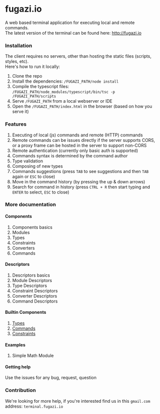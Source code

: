 # fugazi.io 

A web based terminal application for executing local and remote commands.  
The latest version of the terminal can be found here: http://fugazi.io

### Installation
The client requires no servers, other than hosting the static files (scripts, styles, etc).  
Here's how to run it locally:
1. Clone the repo
2. Install the dependencies: `/FUGAZI_PATH/node install`
3. Compile the typescript files:   
`/FUGAZI_PATH/node_modules/typescript/bin/tsc -p /FUGAZI_PATH/scripts`
4. Serve `/FUGAZI_PATH` from a local webserver or IDE
5. Open the `/FUGAZI_PATH/index.html` in the browser (based on how you serve it)

### Features
1. Executing of local (js) commands and remote (HTTP) commands
2. Remote commands can be issues directly if the server supports CORS, or a proxy frame can be hosted in the server to support non-CORS
3. Remote authentication (currently only basic auth is supported)
4. Commands syntax is determined by the command author
5. Type validation
6. Composing of new types
7. Commands suggestions (press `TAB` to see suggestions and then `TAB` again or `ESC` to close)
8. Move in the command history (by pressing the up & down arrows)
9. Search for command in history (press `CTRL + R` then start typing and `ENTER` to select, `ESC` to close)

### More documentation

#### Components
1. Components basics
2. Modules
3. Types
4. Constraints
5. Converters
6. Commands

#### Descriptors
1. Descriptors basics
2. Module Descriptors
3. Type Descriptors
4. Constraint Descriptors
5. Converter Descriptors
6. Command Descriptors

#### Builtin Components
1. [Types](./docs/builtins/types.md)
2. [Commands](./docs/builtins/commands.md)
3. [Constraints](./docs/builtins/constraints.md)

#### Examples
1. Simple Math Module

#### Getting help
Use the issues for any bug, request, question

### Contribution
We're looking for more help, if you're interested find us in this `gmail.com` address: `terminal.fugazi.io`